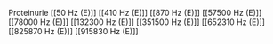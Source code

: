 Proteinurie
[[50 Hz (E)]]
[[410 Hz (E)]]
[[870 Hz (E)]]
[[57500 Hz (E)]]
[[78000 Hz (E)]]
[[132300 Hz (E)]]
[[351500 Hz (E)]]
[[652310 Hz (E)]]
[[825870 Hz (E)]]
[[915830 Hz (E)]]